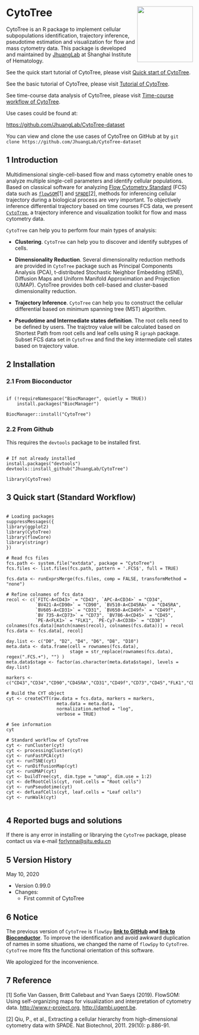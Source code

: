 
# CytoTree <img src="https://github.com/JhuangLab/CytoTree/blob/master/inst/figures/logo.png" align="right" height=150 width=150/>

CytoTree is an R package to implement cellular subpopulations identification, trajectory inference, pseudotime estimation and visualization for flow and mass cytometry data. This package is developed and maintained by [JhuangLab](https://github.com/JhuangLab) at Shanghai Institute of Hematology.

See the quick start tutorial of CytoTree, please visit [Quick start of CytoTree](https://ytdai.github.io/CytoTree/Quick_start.html).

See the basic tutorial of CytoTree, please visit [Tutorial of CytoTree](https://ytdai.github.io/CytoTree/basic.html).

See time-course data analysis of CytoTree, please visit [Time-course workflow of CytoTree](https://ytdai.github.io/CytoTree/Time_course.html).


Use cases could be found at: 

https://github.com/JhuangLab/CytoTree-dataset


You can view and clone the use cases of CytoTree on GitHub at by `git clone https://github.com/JhuangLab/CytoTree-dataset`


## 1 Introduction

Multidimensional single-cell-based flow and mass cytometry  enable ones to analyze multiple single-cell parameters and identify cellular populations. 
Based on classical software for analyzing [Flow Cytometry Standard](https://en.wikipedia.org/wiki/Flow_Cytometry_Standard) (FCS) data such as [`flowSOM`](https://bioconductor.org/packages/release/bioc/html/FlowSOM.html)[1] and [`SPADE`](https://github.com/nolanlab/spade)[2], methods for inferencing cellular trajectory during a biological process are very important. 
To objectively inference differential trajectory based on time courses FCS data, we present [`CytoTree`](https://github.com/JhuangLab/CytoTree), a trajectory inference and visualization toolkit for flow and mass cytometry data. 

`CytoTree` can help you to perform four main types of analysis:

- **Clustering**. `CytoTree` can help you to discover and identify subtypes of cells. 

- **Dimensionality Reduction**. Several dimensionality reduction methods are provided in `CytoTree` package such as Principal Components Analysis (PCA), t-distributed Stochastic Neighbor Embedding (tSNE), Diffusion Maps and Uniform Manifold Approximation and Projection (UMAP). CytoTree provides both cell-based and cluster-based dimensionality reduction.

- **Trajectory Inference**. `CytoTree` can help you to construct the cellular differential based on minimum spanning tree (MST) algorithm. 

- **Pseudotime and Intermediate states definition**. The root cells need to be defined by users. The trajctroy value will be calculated based on Shortest Path from root cells and leaf cells using R `igraph` package. Subset FCS data set in `CytoTree` and find the key intermediate cell states based on trajectory value.

## 2 Installation

### 2.1 From Bioconductor

```

if (!requireNamespace("BiocManager", quietly = TRUE))
    install.packages("BiocManager")

BiocManager::install("CytoTree")

```

### 2.2 From Github

This requires the `devtools` package to be installed first.

```

# If not already installed
install.packages("devtools") 
devtools::install_github("JhuangLab/CytoTree")

library(CytoTree)

```


## 3 Quick start (Standard Workflow)

``` {r}

# Loading packages
suppressMessages({
library(ggplot2)
library(CytoTree)
library(flowCore)
library(stringr)
})

# Read fcs files
fcs.path <- system.file("extdata", package = "CytoTree")
fcs.files <- list.files(fcs.path, pattern = '.FCS$', full = TRUE)

fcs.data <- runExprsMerge(fcs.files, comp = FALSE, transformMethod = "none")

# Refine colnames of fcs data
recol <- c(`FITC-A<CD43>` = "CD43", `APC-A<CD34>` = "CD34", 
           `BV421-A<CD90>` = "CD90", `BV510-A<CD45RA>` = "CD45RA", 
           `BV605-A<CD31>` = "CD31", `BV650-A<CD49f>` = "CD49f",
           `BV 735-A<CD73>` = "CD73", `BV786-A<CD45>` = "CD45", 
           `PE-A<FLK1>` = "FLK1", `PE-Cy7-A<CD38>` = "CD38")
colnames(fcs.data)[match(names(recol), colnames(fcs.data))] = recol
fcs.data <- fcs.data[, recol]

day.list <- c("D0", "D2", "D4", "D6", "D8", "D10")
meta.data <- data.frame(cell = rownames(fcs.data),
                        stage = str_replace(rownames(fcs.data), regex(".FCS.+"), "") )
meta.data$stage <- factor(as.character(meta.data$stage), levels = day.list)

markers <- c("CD43","CD34","CD90","CD45RA","CD31","CD49f","CD73","CD45","FLK1","CD38")

# Build the CYT object
cyt <- createCYT(raw.data = fcs.data, markers = markers,
                   meta.data = meta.data,
                   normalization.method = "log",
                   verbose = TRUE)

# See information
cyt

# Standard workflow of CytoTree
cyt <- runCluster(cyt)
cyt <- processingCluster(cyt)
cyt <- runFastPCA(cyt)
cyt <- runTSNE(cyt)
cyt <- runDiffusionMap(cyt)
cyt <- runUMAP(cyt)
cyt <- buildTree(cyt, dim.type = "umap", dim.use = 1:2)
cyt <- defRootCells(cyt, root.cells = "Root cells")
cyt <- runPseudotime(cyt)
cyt <- defLeafCells(cyt, leaf.cells = "Leaf cells")
cyt <- runWalk(cyt)


```

## 4 Reported bugs and solutions

If there is any error in installing or librarying the `CytoTree` package, please contact us via e-mail forlynna@sjtu.edu.cn

## 5 Version History

May 10, 2020
 - Version 0.99.0
 - Changes:
   - First commit of CytoTree

## 6 Notice


The previous version of `CytoTree` is `flowSpy` **[link to GitHub](https://github.com/JhuangLab/CytoTree) and [link to Bioconductor](https://bioconductor.org/packages/flowSpy/)**. To improve the identification and avoid awkward duplication of names in some situations, we changed the name of `flowSpy` to `CytoTree`. `CytoTree` more fits the functional orientation of this software.

We apologized for the inconvenience.


## 7 Reference

[1] Sofie Van Gassen, Britt Callebaut and Yvan Saeys (2019). FlowSOM: Using
  self-organizing maps for visualization and interpretation of cytometry data.
  http://www.r-project.org, http://dambi.ugent.be.

[2] Qiu, P., et al., Extracting a cellular hierarchy from high-dimensional cytometry data with SPADE. Nat Biotechnol, 2011. 29(10): p.886-91.





